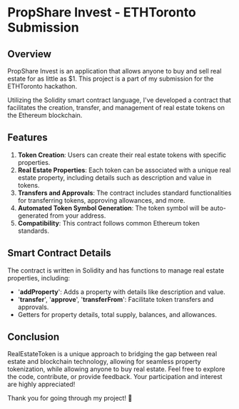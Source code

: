 # PropShare Invest - ETHToronto Submission

## Overview

PropShare Invest is an application that allows anyone to buy and sell real estate for as little as $1. This project is a part of my submission for the ETHToronto hackathon.

Utilizing the Solidity smart contract language, I've developed a contract that facilitates the creation, transfer, and management of real estate tokens on the Ethereum blockchain.

## Features

1. __Token Creation__: Users can create their real estate tokens with specific properties.
2. __Real Estate Properties__: Each token can be associated with a unique real estate property, including details such as description and value in tokens.
3. __Transfers and Approvals__: The contract includes standard functionalities for transferring tokens, approving allowances, and more.
4. __Automated Token Symbol Generation__: The token symbol will be auto-generated from your address.
5. __Compatibility__: This contract follows common Ethereum token standards.
## Smart Contract Details

The contract is written in Solidity and has functions to manage real estate properties, including:

- '__addProperty__': Adds a property with details like description and value.
- '__transfer__', '__approve__', '__transferFrom__': Facilitate token transfers and approvals.
- Getters for property details, total supply, balances, and allowances.

## Conclusion

RealEstateToken is a unique approach to bridging the gap between real estate and blockchain technology, allowing for seamless property tokenization, while allowing anyone to buy real estate. Feel free to explore the code, contribute, or provide feedback. Your participation and interest are highly appreciated!

Thank you for going through my project! 🚀
